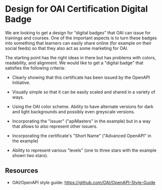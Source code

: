 # Design for OAI Certification Digital Badge

We are looking to get a design for "digital badges" that OAI can issue for trainings and courses. One of the important aspects is to turn these badges into something that learners can easily share online (for example on their social feeds) so that they also act as some marketing for OAI.

The starting point has the right ideas in there but has problems with colors, readability, and alignment. We would like to get a "digital badge" that satisfies the following criteria:

- Clearly showing that this certificate has been issued by the OpenAPI Initiative.

- Visually simple so that it can be easily scaled and shared in a variety of ways.

- Using the OAI color scheme. Ability to have alternate versions for dark and light backgrounds and possibly even greyscale versions.

- Incorporating the "issuer" ("apiMasters" in the example) but in a way that allows to also represent other issuers.

- Incorporating the certificate's "Short Name" ("Advanced OpenAPI" in the example)

- Ability to represent various "levels" (one to three stars with the example shown two stars).


## Resources

- OAI/OpenAPI style guide: https://github.com/OAI/OpenAPI-Style-Guide

